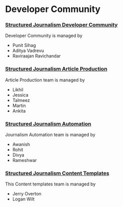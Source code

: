 # Developer Community

### [Structured Journalism Developer Community](https://github.dxc.com/AppliedAICoEGarages/structured-journalism-developer-community)

Developer Community is managed by
* Punit Sihag
* Aditya Vadrevu
* Raviraajan Ravichandar


### [Structured Journalism Article Production](https://github.dxc.com/AppliedAICoEGarages/structured-journalism-article-production)

Article Production team is managed by

* Likhil
* Jessica
* Talmeez
* Martin
* Ankita

### [Structured Journalism Automation](https://github.dxc.com/AppliedAICoEGarages/structured-journalism-automation)

Journalism Automation team is managed by

* Awanish
* Rohit
* Divya
* Rameshwar

### [Structured Journalism Content Templates](https://github.dxc.com/AppliedAICoEGarages/structured-journalism-content-templates)

This Content templates team is managed by 
* Jerry Overton
* Logan Wilt
